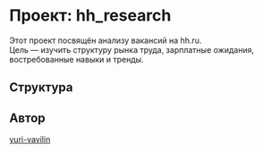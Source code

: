 # Проект: hh_research

Этот проект посвящён анализу вакансий на hh.ru.  
Цель — изучить структуру рынка труда, зарплатные ожидания, востребованные навыки и тренды.

## Структура


## Автор

[yuri-vavilin](https://github.com/yuri-vavilin)
